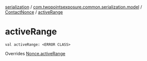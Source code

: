 [serialization](../../index.md) / [com.twopointsexposure.common.serialization.model](../index.md) / [ContactNonce](index.md) / [activeRange](./active-range.md)

# activeRange

`val activeRange: <ERROR CLASS>`

Overrides [Nonce.activeRange](../-nonce/active-range.md)

